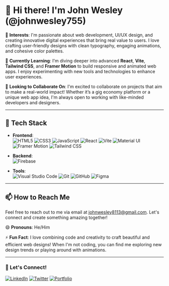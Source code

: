 # 👋 Hi there! I'm John Wesley (@johnwesley755)

👀 **Interests**: I'm passionate about web development, UI/UX design, and creating innovative digital experiences that bring real value to users. I love crafting user-friendly designs with clean typography, engaging animations, and cohesive color palettes.

🌱 **Currently Learning**: I'm diving deeper into advanced **React**, **Vite**, **Tailwind CSS**, and **Framer Motion** to build responsive and animated web apps. I enjoy experimenting with new tools and technologies to enhance user experiences.

💞️ **Looking to Collaborate On**: I'm excited to collaborate on projects that aim to make a real-world impact! Whether it’s a gig economy platform or a unique web app idea, I'm always open to working with like-minded developers and designers.

---

## 🔧 Tech Stack

- **Frontend**:  
  ![HTML5](https://img.shields.io/badge/-HTML5-E34F26?style=flat-square&logo=html5&logoColor=white)
  ![CSS3](https://img.shields.io/badge/-CSS3-1572B6?style=flat-square&logo=css3)
  ![JavaScript](https://img.shields.io/badge/-JavaScript-F7DF1E?style=flat-square&logo=javascript&logoColor=black)
  ![React](https://img.shields.io/badge/-React-61DAFB?style=flat-square&logo=react&logoColor=black)
  ![Vite](https://img.shields.io/badge/-Vite-646CFF?style=flat-square&logo=vite&logoColor=white)
  ![Material UI](https://img.shields.io/badge/-MUI-007FFF?style=flat-square&logo=mui&logoColor=white)
  ![Framer Motion](https://img.shields.io/badge/-Framer%20Motion-0055FF?style=flat-square&logo=framer&logoColor=white)
  ![Tailwind CSS](https://img.shields.io/badge/-Tailwind%20CSS-38B2AC?style=flat-square&logo=tailwind-css&logoColor=white)

- **Backend**:  
  ![Firebase](https://img.shields.io/badge/-Firebase-FFCA28?style=flat-square&logo=firebase&logoColor=black)

- **Tools**:  
  ![Visual Studio Code](https://img.shields.io/badge/-VS%20Code-007ACC?style=flat-square&logo=visual-studio-code)
  ![Git](https://img.shields.io/badge/-Git-F05032?style=flat-square&logo=git&logoColor=white)
  ![GitHub](https://img.shields.io/badge/-GitHub-181717?style=flat-square&logo=github)
  ![Figma](https://img.shields.io/badge/-Figma-F24E1E?style=flat-square&logo=figma&logoColor=white)

---

## 📫 How to Reach Me

Feel free to reach out to me via email at [johnwesley8113@gmail.com](mailto:johnwesley8113@gmail.com). Let's connect and create something amazing together!

😄 **Pronouns**: He/Him

⚡ **Fun Fact**: I love combining code and creativity to craft beautiful and efficient web designs! When I'm not coding, you can find me exploring new design trends or playing around with animations.

---

### 💬 Let's Connect!

[![LinkedIn](https://img.shields.io/badge/-LinkedIn-0A66C2?style=flat-square&logo=linkedin&logoColor=white)](https://www.linkedin.com/in/johnwesley/)
[![Twitter](https://img.shields.io/badge/-Twitter-1DA1F2?style=flat-square&logo=twitter&logoColor=white)](https://twitter.com/johnwesleydev)
[![Portfolio](https://img.shields.io/badge/-Portfolio-black?style=flat-square&logo=google-chrome&logoColor=white)](https://johnwesley.dev)
